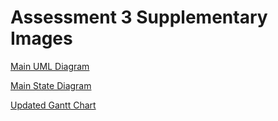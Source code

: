# Assessment 3 Supplementary Images

[Main UML Diagram](uml.png)

[Main State Diagram](statemachine.png)

[Updated Gantt Chart](GanttChart.png)
